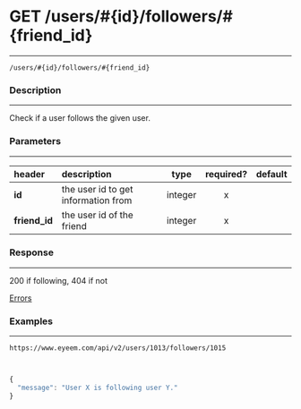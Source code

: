 # GET /users/#{id}/followers/#{friend_id}   
***
`/users/#{id}/followers/#{friend_id}`

### Description
***
Check if a user follows the given user.

### Parameters
***

|header| description| type |required? |default|
|:---------|:--------------|:----------:|:------------:|:------------:|
|**id**|the user id to get information from|integer|x||
|**friend_id**|the user id of the friend|integer|x||


### Response
***

200 if following, 404 if not


[Errors](../../resources/errors.md#files)

### Examples
***

`https://www.eyeem.com/api/v2/users/1013/followers/1015`


```javascript


{
  "message": "User X is following user Y."
}

```

